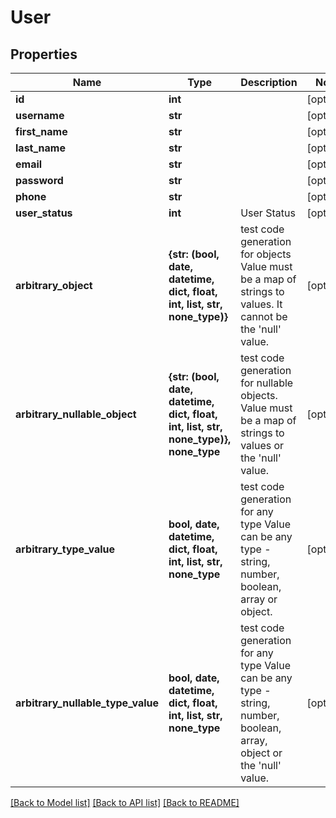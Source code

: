 # User

## Properties
Name | Type | Description | Notes
------------ | ------------- | ------------- | -------------
**id** | **int** |  | [optional] 
**username** | **str** |  | [optional] 
**first_name** | **str** |  | [optional] 
**last_name** | **str** |  | [optional] 
**email** | **str** |  | [optional] 
**password** | **str** |  | [optional] 
**phone** | **str** |  | [optional] 
**user_status** | **int** | User Status | [optional] 
**arbitrary_object** | **{str: (bool, date, datetime, dict, float, int, list, str, none_type)}** | test code generation for objects Value must be a map of strings to values. It cannot be the &#39;null&#39; value. | [optional] 
**arbitrary_nullable_object** | **{str: (bool, date, datetime, dict, float, int, list, str, none_type)}, none_type** | test code generation for nullable objects. Value must be a map of strings to values or the &#39;null&#39; value. | [optional] 
**arbitrary_type_value** | **bool, date, datetime, dict, float, int, list, str, none_type** | test code generation for any type Value can be any type - string, number, boolean, array or object. | [optional] 
**arbitrary_nullable_type_value** | **bool, date, datetime, dict, float, int, list, str, none_type** | test code generation for any type Value can be any type - string, number, boolean, array, object or the &#39;null&#39; value. | [optional] 

[[Back to Model list]](../README.md#documentation-for-models) [[Back to API list]](../README.md#documentation-for-api-endpoints) [[Back to README]](../README.md)


